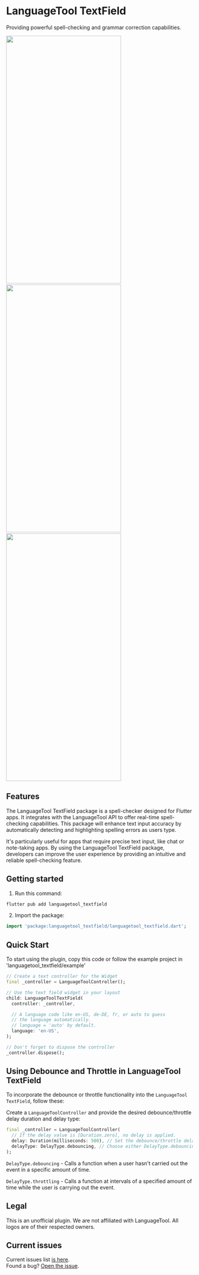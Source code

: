 <!--
This README describes the package. If you publish this package to pub.dev,
this README's contents appear on the landing page for your package.

For information about how to write a good package README, see the guide for
[writing package pages](https://dart.dev/guides/libraries/writing-package-pages).

For general information about developing packages, see the Dart guide for
[creating packages](https://dart.dev/guides/libraries/create-library-packages)
and the Flutter guide for
[developing packages and plugins](https://flutter.dev/developing-packages).
-->

# LanguageTool TextField

Providing powerful spell-checking and grammar correction capabilities.

<div>
<img src="https://raw.githubusercontent.com/solid-software/languagetool_textfield/master/doc/misspeling_langtool.png" width="310" height="667">
&nbsp
&nbsp
<img src="https://raw.githubusercontent.com/solid-software/languagetool_textfield/master/doc/typo_langtool.png" width="310" height="667">
&nbsp
&nbsp
<img src="https://raw.githubusercontent.com/solid-software/languagetool_textfield/master/doc/uncategorized_langtool.png" width="310" height="667">
</div>

## Features

The LanguageTool TextField package is a spell-checker designed for Flutter apps. It integrates with the LanguageTool API to offer real-time spell-checking capabilities. This package will enhance text input accuracy by automatically detecting and highlighting spelling errors as users type. 

It's particularly useful for apps that require precise text input, like chat or note-taking apps. By using the LanguageTool TextField package, developers can improve the user experience by providing an intuitive and reliable spell-checking feature.


## Getting started

1. Run this command:

```dart
flutter pub add languagetool_textfield
```

2. Import the package:

```dart
import 'package:languagetool_textfield/languagetool_textfield.dart';
```


## Quick Start
To start using the plugin, copy this code or follow the example project in 'languagetool_textfield/example'

```dart
// Create a text controller for the Widget
final _controller = LanguageToolController();

// Use the text field widget in your layout
child: LanguageToolTextField(
  controller: _controller,

  // A language code like en-US, de-DE, fr, or auto to guess
  // the language automatically.
  // language = 'auto' by default.
  language: 'en-US',
);

// Don't forget to dispose the controller
_controller.dispose();
```

## Using Debounce and Throttle in LanguageTool TextField

To incorporate the debounce or throttle functionality into the `LanguageTool TextField`, follow these:

Create a `LanguageToolController` and provide the desired debounce/throttle delay duration and delay type:
   ```dart
   final _controller = LanguageToolController(
     // If the delay value is [Duration.zero], no delay is applied.
     delay: Duration(milliseconds: 500), // Set the debounce/throttle delay duration here
     delayType: DelayType.debouncing, // Choose either DelayType.debouncing or DelayType.throttling
   );
```

  `DelayType.debouncing` - Calls a function when a user hasn't carried out the event in a specific amount of time.

  `DelayType.throttling` - Calls a function at intervals of a specified amount of time while the user is carrying out the event.

## Legal

This is an unofficial plugin. We are not affiliated with LanguageTool.
All logos are of their respected owners.

## Current issues

Current issues list [is here](https://github.com/solid-software/languagetool_textfield/issues).\
Found a bug? [Open the issue](https://github.com/solid-software/languagetool_textfield/issues/new).

